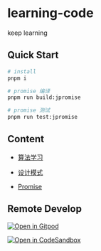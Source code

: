 # learning-code

keep learning

## Quick Start

```sh
# install
pnpm i

# promise 编译
pnpm run build:jpromise

# promise 测试
pnpm run test:jpromise
```

## Content

- [算法学习](./Algo/README.md)

- [设计模式](./Design-pattern/README.md)

- [Promise](./Promise/README.md)


## Remote Develop

[![Open in Gitpod](https://gitpod.io/button/open-in-gitpod.svg)](https://gitpod.io/#/github.com/MrZhouZh/learning-code.git)

[![Open in CodeSandbox](https://codesandbox.io/static/img/play-codesandbox.svg)](https://codesandbox.io/p/github/MrZhouZh/learning-code/main?file=%2FREADME.md)
